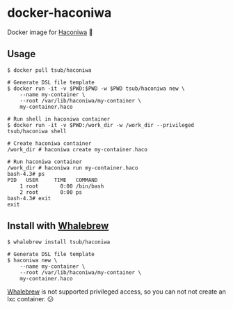 # docker-haconiwa

Docker image for [Haconiwa] :whale:

## Usage

```
$ docker pull tsub/haconiwa

# Generate DSL file template
$ docker run -it -v $PWD:$PWD -w $PWD tsub/haconiwa new \
    --name my-container \
    --root /var/lib/haconiwa/my-container \
    my-container.haco

# Run shell in haconiwa container
$ docker run -it -v $PWD:/work_dir -w /work_dir --privileged tsub/haconiwa shell

# Create haconiwa container
/work_dir # haconiwa create my-container.haco

# Run haconiwa container
/work_dir # haconiwa run my-container.haco
bash-4.3# ps
PID   USER     TIME   COMMAND
    1 root       0:00 /bin/bash
    2 root       0:00 ps
bash-4.3# exit
exit
```

## Install with [Whalebrew]

```
$ whalebrew install tsub/haconiwa

# Generate DSL file template
$ haconiwa new \
    --name my-container \
    --root /var/lib/haconiwa/my-container \
    my-container.haco
```

[Whalebrew] is not supported privileged access, so you can not not create an lxc container. :confused:

[Haconiwa]: https://github.com/haconiwa/haconiwa
[Whalebrew]: https://github.com/bfirsh/whalebrew

